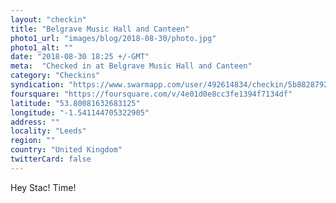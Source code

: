 ```yaml
---
layout: "checkin"
title: "Belgrave Music Hall and Canteen"
photo1_url: "images/blog/2018-08-30/photo.jpg"
photo1_alt: ""
date: "2018-08-30 18:25 +/-GMT"
meta:  "Checked in at Belgrave Music Hall and Canteen"
category: "Checkins"
syndication: "https://www.swarmapp.com/user/492614834/checkin/5b88287928374e002c7f6bbd"
foursquare: "https://foursquare.com/v/4e01d0e8cc3fe1394f7134df"
latitude: "53.80081632683125"
longitude: "-1.541144705322905"
address: ""
locality: "Leeds"
region: ""
country: "United Kingdom"
twitterCard: false
---
```

Hey Stac! Time!
